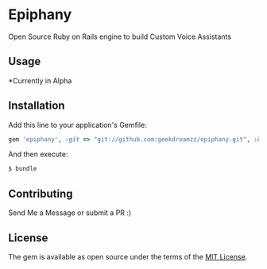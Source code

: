 # Epiphany
Open Source Ruby on Rails engine to build Custom Voice Assistants

## Usage
*Currently in Alpha 

## Installation
Add this line to your application's Gemfile:

```ruby
gem 'epiphany', :git => "git://github.com:geekdreamzz/epiphany.git", :branch => "alpha"
```

And then execute:
```bash
$ bundle
```

## Contributing
Send Me a Message or submit a PR :) 

## License
The gem is available as open source under the terms of the [MIT License](https://opensource.org/licenses/MIT).
